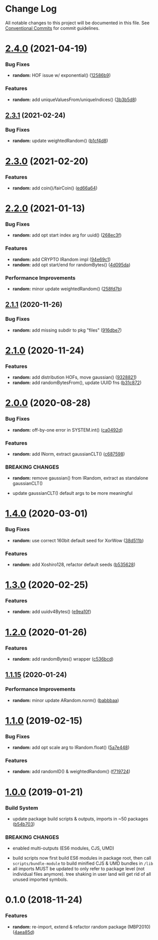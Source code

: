 # Change Log

All notable changes to this project will be documented in this file.
See [Conventional Commits](https://conventionalcommits.org) for commit guidelines.

# [2.4.0](https://github.com/thi-ng/umbrella/compare/@thi.ng/random@2.3.7...@thi.ng/random@2.4.0) (2021-04-19)


### Bug Fixes

* **random:** HOF issue w/ exponential() ([12586b9](https://github.com/thi-ng/umbrella/commit/12586b9eda66ce3d741402cc9b802c0369f64d88))


### Features

* **random:** add uniqueValuesFrom/uniqueIndices() ([3b3b5d8](https://github.com/thi-ng/umbrella/commit/3b3b5d8d71d8c3019f84bae7a4791b12933720c4))





## [2.3.1](https://github.com/thi-ng/umbrella/compare/@thi.ng/random@2.3.0...@thi.ng/random@2.3.1) (2021-02-24)


### Bug Fixes

* **random:** update weightedRandom() ([b1cf4d8](https://github.com/thi-ng/umbrella/commit/b1cf4d8feccac4b3468a2fb0fdee268306406d78))





# [2.3.0](https://github.com/thi-ng/umbrella/compare/@thi.ng/random@2.2.0...@thi.ng/random@2.3.0) (2021-02-20)


### Features

* **random:** add coin()/fairCoin() ([ed66a64](https://github.com/thi-ng/umbrella/commit/ed66a64a7e5efb63b4bbab89bba5100d1aa7ec49))





# [2.2.0](https://github.com/thi-ng/umbrella/compare/@thi.ng/random@2.1.5...@thi.ng/random@2.2.0) (2021-01-13)


### Bug Fixes

* **random:** add opt start index arg for uuid() ([268ec3f](https://github.com/thi-ng/umbrella/commit/268ec3f47470184068fd66b5cc147d8c2e0e0ccb))


### Features

* **random:** add CRYPTO IRandom impl ([94e69c1](https://github.com/thi-ng/umbrella/commit/94e69c1021ec67c63be78e0467bfc82be6cabc00))
* **random:** add opt start/end for randomBytes() ([4d095da](https://github.com/thi-ng/umbrella/commit/4d095da557b1f3ee9ce46778aeba25f0c6aa94f9))


### Performance Improvements

* **random:** minor update weightedRandom() ([258fd7b](https://github.com/thi-ng/umbrella/commit/258fd7b25930c41025b7337b44c36e1f00924b47))





## [2.1.1](https://github.com/thi-ng/umbrella/compare/@thi.ng/random@2.1.0...@thi.ng/random@2.1.1) (2020-11-26)


### Bug Fixes

* **random:** add missing subdir to pkg "files" ([916dbe7](https://github.com/thi-ng/umbrella/commit/916dbe7eb12815215b3905ea6ad924b7d397264c))





# [2.1.0](https://github.com/thi-ng/umbrella/compare/@thi.ng/random@2.0.2...@thi.ng/random@2.1.0) (2020-11-24)


### Features

* **random:** add distribution HOFs, move gaussian() ([9328821](https://github.com/thi-ng/umbrella/commit/9328821b20e9534c4c66c353d36dfd7dbb5edda6))
* **random:** add randomBytesFrom(), update UUID fns ([b31c872](https://github.com/thi-ng/umbrella/commit/b31c872cb67708510d68d6b2e2260cba843ee86d))





# [2.0.0](https://github.com/thi-ng/umbrella/compare/@thi.ng/random@1.4.17...@thi.ng/random@2.0.0) (2020-08-28)


### Bug Fixes

* **random:** off-by-one error in SYSTEM.int() ([ca0492d](https://github.com/thi-ng/umbrella/commit/ca0492d2f5f867c8945c279f60cf908037df1385))


### Features

* **random:** add INorm, extract gaussianCLT() ([c687598](https://github.com/thi-ng/umbrella/commit/c687598f87283a77c109d6b378b1907349eab760))


### BREAKING CHANGES

* **random:** remove gaussian() from IRandom,
extract as standalone gaussianCLT()

- update gaussianCLT() default args to be more meaningful





# [1.4.0](https://github.com/thi-ng/umbrella/compare/@thi.ng/random@1.3.2...@thi.ng/random@1.4.0) (2020-03-01)


### Bug Fixes

* **random:** use correct 160bit default seed for XorWow ([38d511b](https://github.com/thi-ng/umbrella/commit/38d511bc2e2c0bf00101e0b9db50cdb371445425))


### Features

* **random:** add Xoshiro128, refactor default seeds ([b535628](https://github.com/thi-ng/umbrella/commit/b535628c879b133d121307695a2a138dac70f008))





# [1.3.0](https://github.com/thi-ng/umbrella/compare/@thi.ng/random@1.2.0...@thi.ng/random@1.3.0) (2020-02-25)


### Features

* **random:** add uuidv4Bytes() ([e9ea10f](https://github.com/thi-ng/umbrella/commit/e9ea10f5e6b2415863e1a552207758aa3a47c9cf))





# [1.2.0](https://github.com/thi-ng/umbrella/compare/@thi.ng/random@1.1.15...@thi.ng/random@1.2.0) (2020-01-26)

### Features

* **random:** add randomBytes() wrapper ([c536bcd](https://github.com/thi-ng/umbrella/commit/c536bcd83c766414e349f6b82494ace9888ac2ba))

## [1.1.15](https://github.com/thi-ng/umbrella/compare/@thi.ng/random@1.1.14...@thi.ng/random@1.1.15) (2020-01-24)

### Performance Improvements

* **random:** minor update ARandom.norm() ([babbbaa](https://github.com/thi-ng/umbrella/commit/babbbaa12b5be09415f420e7559fa5c8bb76f802))

# [1.1.0](https://github.com/thi-ng/umbrella/compare/@thi.ng/random@1.0.2...@thi.ng/random@1.1.0) (2019-02-15)

### Bug Fixes

* **random:** add opt scale arg to IRandom.float() ([5a7e448](https://github.com/thi-ng/umbrella/commit/5a7e448))

### Features

* **random:** add randomID() & weightedRandom() ([f719724](https://github.com/thi-ng/umbrella/commit/f719724))

# [1.0.0](https://github.com/thi-ng/umbrella/compare/@thi.ng/random@0.1.1...@thi.ng/random@1.0.0) (2019-01-21)

### Build System

* update package build scripts & outputs, imports in ~50 packages ([b54b703](https://github.com/thi-ng/umbrella/commit/b54b703))

### BREAKING CHANGES

* enabled multi-outputs (ES6 modules, CJS, UMD)

- build scripts now first build ES6 modules in package root, then call
  `scripts/bundle-module` to build minified CJS & UMD bundles in `/lib`
- all imports MUST be updated to only refer to package level
  (not individual files anymore). tree shaking in user land will get rid of
  all unused imported symbols.

# 0.1.0 (2018-11-24)

### Features

* **random:** re-import, extend & refactor random package (MBP2010) ([4aea85d](https://github.com/thi-ng/umbrella/commit/4aea85d))
